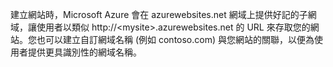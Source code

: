 
建立網站時，Microsoft Azure 會在 azurewebsites.net 網域上提供好記的子網域，讓使用者以類似 http://&lt;mysite\>.azurewebsites.net 的 URL 來存取您的網站。您也可以建立自訂網域名稱 (例如 contoso.com) 與您網站的關聯，以便為使用者提供更具識別性的網域名稱。


